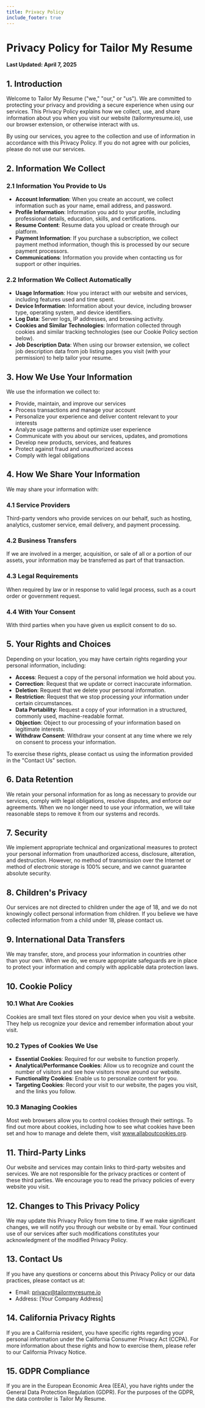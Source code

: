 ```yaml
---
title: Privacy Policy
include_footer: true
---
```


# Privacy Policy for Tailor My Resume

**Last Updated: April 7, 2025**

## 1. Introduction

Welcome to Tailor My Resume ("we," "our," or "us"). We are committed to protecting your privacy and providing a secure experience when using our services. This Privacy Policy explains how we collect, use, and share information about you when you visit our website (tailormyresume.io), use our browser extension, or otherwise interact with us.

By using our services, you agree to the collection and use of information in accordance with this Privacy Policy. If you do not agree with our policies, please do not use our services.

## 2. Information We Collect

### 2.1 Information You Provide to Us

- **Account Information**: When you create an account, we collect information such as your name, email address, and password.
- **Profile Information**: Information you add to your profile, including professional details, education, skills, and certifications.
- **Resume Content**: Resume data you upload or create through our platform.
- **Payment Information**: If you purchase a subscription, we collect payment method information, though this is processed by our secure payment processors.
- **Communications**: Information you provide when contacting us for support or other inquiries.

### 2.2 Information We Collect Automatically

- **Usage Information**: How you interact with our website and services, including features used and time spent.
- **Device Information**: Information about your device, including browser type, operating system, and device identifiers.
- **Log Data**: Server logs, IP addresses, and browsing activity.
- **Cookies and Similar Technologies**: Information collected through cookies and similar tracking technologies (see our Cookie Policy section below).
- **Job Description Data**: When using our browser extension, we collect job description data from job listing pages you visit (with your permission) to help tailor your resume.

## 3. How We Use Your Information

We use the information we collect to:

- Provide, maintain, and improve our services
- Process transactions and manage your account
- Personalize your experience and deliver content relevant to your interests
- Analyze usage patterns and optimize user experience
- Communicate with you about our services, updates, and promotions
- Develop new products, services, and features
- Protect against fraud and unauthorized access
- Comply with legal obligations

## 4. How We Share Your Information

We may share your information with:

### 4.1 Service Providers
Third-party vendors who provide services on our behalf, such as hosting, analytics, customer service, email delivery, and payment processing.

### 4.2 Business Transfers
If we are involved in a merger, acquisition, or sale of all or a portion of our assets, your information may be transferred as part of that transaction.

### 4.3 Legal Requirements
When required by law or in response to valid legal process, such as a court order or government request.

### 4.4 With Your Consent
With third parties when you have given us explicit consent to do so.

## 5. Your Rights and Choices

Depending on your location, you may have certain rights regarding your personal information, including:

- **Access**: Request a copy of the personal information we hold about you.
- **Correction**: Request that we update or correct inaccurate information.
- **Deletion**: Request that we delete your personal information.
- **Restriction**: Request that we stop processing your information under certain circumstances.
- **Data Portability**: Request a copy of your information in a structured, commonly used, machine-readable format.
- **Objection**: Object to our processing of your information based on legitimate interests.
- **Withdraw Consent**: Withdraw your consent at any time where we rely on consent to process your information.

To exercise these rights, please contact us using the information provided in the "Contact Us" section.

## 6. Data Retention

We retain your personal information for as long as necessary to provide our services, comply with legal obligations, resolve disputes, and enforce our agreements. When we no longer need to use your information, we will take reasonable steps to remove it from our systems and records.

## 7. Security

We implement appropriate technical and organizational measures to protect your personal information from unauthorized access, disclosure, alteration, and destruction. However, no method of transmission over the Internet or method of electronic storage is 100% secure, and we cannot guarantee absolute security.

## 8. Children's Privacy

Our services are not directed to children under the age of 18, and we do not knowingly collect personal information from children. If you believe we have collected information from a child under 18, please contact us.

## 9. International Data Transfers

We may transfer, store, and process your information in countries other than your own. When we do, we ensure appropriate safeguards are in place to protect your information and comply with applicable data protection laws.

## 10. Cookie Policy

### 10.1 What Are Cookies

Cookies are small text files stored on your device when you visit a website. They help us recognize your device and remember information about your visit.

### 10.2 Types of Cookies We Use

- **Essential Cookies**: Required for our website to function properly.
- **Analytical/Performance Cookies**: Allow us to recognize and count the number of visitors and see how visitors move around our website.
- **Functionality Cookies**: Enable us to personalize content for you.
- **Targeting Cookies**: Record your visit to our website, the pages you visit, and the links you follow.

### 10.3 Managing Cookies

Most web browsers allow you to control cookies through their settings. To find out more about cookies, including how to see what cookies have been set and how to manage and delete them, visit www.allaboutcookies.org.

## 11. Third-Party Links

Our website and services may contain links to third-party websites and services. We are not responsible for the privacy practices or content of these third parties. We encourage you to read the privacy policies of every website you visit.

## 12. Changes to This Privacy Policy

We may update this Privacy Policy from time to time. If we make significant changes, we will notify you through our website or by email. Your continued use of our services after such modifications constitutes your acknowledgment of the modified Privacy Policy.

## 13. Contact Us

If you have any questions or concerns about this Privacy Policy or our data practices, please contact us at:

- Email: privacy@tailormyresume.io
- Address: [Your Company Address]

## 14. California Privacy Rights

If you are a California resident, you have specific rights regarding your personal information under the California Consumer Privacy Act (CCPA). For more information about these rights and how to exercise them, please refer to our California Privacy Notice.

## 15. GDPR Compliance

If you are in the European Economic Area (EEA), you have rights under the General Data Protection Regulation (GDPR). For the purposes of the GDPR, the data controller is Tailor My Resume.